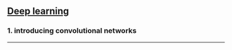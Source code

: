 [Deep learning](http://neuralnetworksanddeeplearning.com/chap6.html)
----------------
### 1. introducing convolutional networks
-----------
